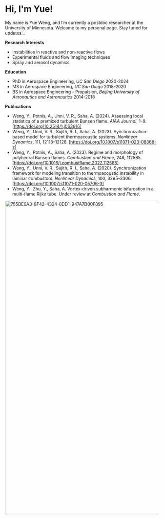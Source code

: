
# Hi, I'm Yue! 
My name is Yue Weng, and I’m currently a postdoc researcher at the University of Minnesota. 
Welcome to my personal page. Stay tuned for updates... 

**Research Interests**
- Instabilities in reactive and non-reactive flows 
- Experimental fluids and flow imaging techniques 
- Spray and aerosol dynamics 


**Education** 
- PhD in Aerospace Engineering, _UC San Diego_ 2020-2024 
- MS in Aerospace Engineering, _UC San Diego_ 2018-2020 
- BS in Aerospace Engineering - Propulsion, _Beijing University of Aeronautics and Astronautics_ 2014-2018

**Publications** 

- Weng, Y., Potnis, A., Unni, V. R., Saha, A. (2024). Assessing local statistics of a premixed turbulent Bunsen flame. _AIAA Journal_, 1–9. [https://doi.org/10.2514/1.j063916]
- Weng, Y., Unni, V. R., Sujith, R. I., Saha, A. (2023). Synchronization-based model for turbulent thermoacoustic systems. _Nonlinear Dynamics_, 111, 12113–12126. [https://doi.org/10.1007/s11071-023-08368-z]
- Weng, Y., Potnis, A., Saha, A. (2023). Regime and morphology of polyhedral Bunsen flames. _Combustion and Flame_, 248, 112585. [https://doi.org/10.1016/j.combustflame.2022.112585]
- Weng, Y., Unni, V. R., Sujith, R. I., Saha, A. (2020). Synchronization framework for modeling transition to thermoacoustic instability in laminar combustors. _Nonlinear Dynamics_, 100, 3295–3306. [https://doi.org/10.1007/s11071-020-05706-3]
- Weng, Y., Zhu, Y., Saha, A. Vortex-driven subharmonic bifurcation in a multi-flame Rijke tube. Under review at _Combustion and Flame_.

<img width="1536" height="1024" alt="755DE6A3-9F42-4324-8DD1-947A7D00F895" src="https://github.com/user-attachments/assets/c69f871c-f065-489b-8abd-ae4e6cd7ae40" />

